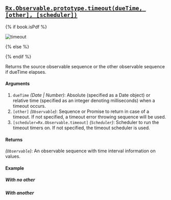 ## [`Rx.Observable.prototype.timeout(dueTime, [other], [scheduler])`](https://github.com/Reactive-Extensions/RxJS/blob/master/src/core/linq/observable/timeout.js)

{% if book.isPdf %}

![timeout](http://reactivex.io/documentation/operators/images/timeout.1.png)

{% else %}



{% endif %}

Returns the source observable sequence or the other observable sequence if dueTime elapses.

#### Arguments
1. `dueTime` *(Date | Number)*: Absolute (specified as a Date object) or relative time (specified as an integer denoting milliseconds) when a timeout occurs.
2. `[other]` *(`Observable`)*: Sequence or Promise to return in case of a timeout. If not specified, a timeout error throwing sequence will be used.
3. `[scheduler=Rx.Observable.timeout]` *(`Scheduler`)*: Scheduler to run the timeout timers on. If not specified, the timeout scheduler is used.

#### Returns
*(`Observable`)*: An observable sequence with time interval information on values.

#### Example

##### With no other

[](http://jsbin.com/vorogi/1/embed?js,console)

##### With another

[](http://jsbin.com/lobar/1/embed?js,console)
